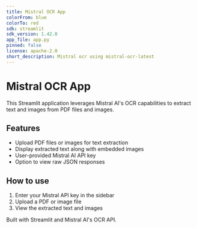 ```yaml
---
title: Mistral OCR App
colorFrom: blue
colorTo: red
sdk: streamlit
sdk_version: 1.42.0
app_file: app.py
pinned: false
license: apache-2.0
short_description: Mistral ocr using mistral-ocr-latest
---
```


# Mistral OCR App

This Streamlit application leverages Mistral AI's OCR capabilities to extract text and images from PDF files and images.

## Features

- Upload PDF files or images for text extraction
- Display extracted text along with embedded images
- User-provided Mistral AI API key
- Option to view raw JSON responses

## How to use

1. Enter your Mistral API key in the sidebar
2. Upload a PDF or image file
3. View the extracted text and images

Built with Streamlit and Mistral AI's OCR API.

